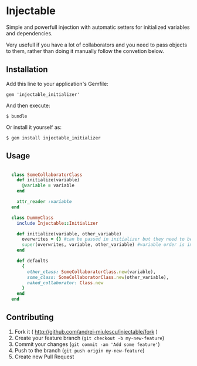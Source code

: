 # Injectable

Simple and powerfull injection with automatic setters for initialized variables and dependencies.

Very usefull if you have a lot of collaborators and you need to pass objects to them, rather than doing it manually follow the convetion below.

## Installation

Add this line to your application's Gemfile:

    gem 'injectable_initializer'

And then execute:

    $ bundle

Or install it yourself as:

    $ gem install injectable_initializer

## Usage

```ruby

  class SomeCollaboratorClass
    def initialize(variable)
      @variable = variable
    end

    attr_reader :variable
  end

  class DummyClass
    include Injectable::Initializer

    def initialize(variable, other_variable)
      overwrites = {} #can be passed in initializer but they need to be passed first to super or just pass an empty hash
      super(overwrites, variable, other_variable) #variable order is important here
    end

    def defaults
      {
        other_class: SomeCollaboratorClass.new(variable),
        some_class: SomeCollaboratorClass.new(other_variable),
        naked_collaborator: Class.new
      }
    end
  end

```




## Contributing

1. Fork it ( http://github.com/andrei-miulescu/injectable/fork )
2. Create your feature branch (`git checkout -b my-new-feature`)
3. Commit your changes (`git commit -am 'Add some feature'`)
4. Push to the branch (`git push origin my-new-feature`)
5. Create new Pull Request
